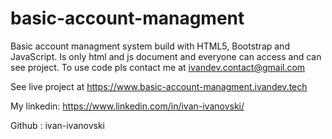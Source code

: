 # basic-account-managment
Basic account managment system build with HTML5, Bootstrap and JavaScript. Is only html and js document and everyone can access and can see project. To use code pls contact me at ivandev.contact@gmail.com

See live project at https://www.basic-account-managment.ivandev.tech

My linkedin: https://www.linkedin.com/in/ivan-ivanovski/

Github : ivan-ivanovski
